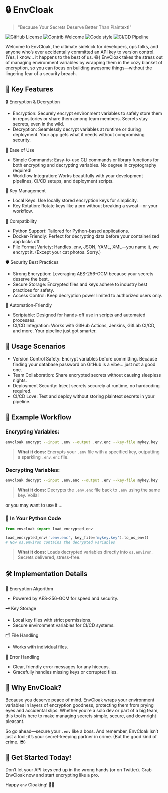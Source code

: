 # 🔒 EnvCloak

> "Because Your Secrets Deserve Better Than Plaintext!"

![GitHub License](https://img.shields.io/github/license/Veinar/envcloak)
![Contrib Welcome](https://img.shields.io/badge/contributions-welcome-blue)
![Code style](https://img.shields.io/badge/code%20style-black-black)
![CI/CD Pipeline](https://github.com/Veinar/envcloak/actions/workflows/test_and_build.yaml/badge.svg)


Welcome to EnvCloak, the ultimate sidekick for developers, ops folks, and anyone who’s ever accidentally committed an API key to version control. (Yes, I know… it happens to the best of us. 😅) EnvCloak takes the stress out of managing environment variables by wrapping them in the cozy blanket of encryption, so you can focus on building awesome things—without the lingering fear of a security breach.

## 🌟 Key Features

🔒 Encryption & Decryption

* Encryption: Securely encrypt environment variables to safely store them in repositories or share them among team members. Secrets stay secrets, even in the wild.
* Decryption: Seamlessly decrypt variables at runtime or during deployment. Your app gets what it needs without compromising security.

🎯 Ease of Use

* Simple Commands: Easy-to-use CLI commands or library functions for both encrypting and decrypting variables. No degree in cryptography required!
* Workflow Integration: Works beautifully with your development pipelines, CI/CD setups, and deployment scripts.

🔑 Key Management

* Local Keys: Use locally stored encryption keys for simplicity.
* Key Rotation: Rotate keys like a pro without breaking a sweat—or your workflow.

🧩 Compatibility

* Python Support: Tailored for Python-based applications.
* Docker-Friendly: Perfect for decrypting data before your containerized app kicks off.
* File Format Variety: Handles .env, JSON, YAML, XML—you name it, we encrypt it. (Except your cat photos. Sorry.)

🛡️ Security Best Practices

* Strong Encryption: Leveraging AES-256-GCM because your secrets deserve the best.
* Secure Storage: Encrypted files and keys adhere to industry best practices for safety.
* Access Control: Keep decryption power limited to authorized users only.

🤖 Automation-Friendly

* Scriptable: Designed for hands-off use in scripts and automated processes.
* CI/CD Integration: Works with GitHub Actions, Jenkins, GitLab CI/CD, and more. Your pipeline just got smarter.

## 🎯 Usage Scenarios

* Version Control Safety: Encrypt variables before committing. Because finding your database password on GitHub is a vibe... just not a good one.
* Team Collaboration: Share encrypted secrets without causing sleepless nights.
* Deployment Security: Inject secrets securely at runtime, no hardcoding required.
* CI/CD Love: Test and deploy without storing plaintext secrets in your pipeline.

## 🚀 Example Workflow

### Encrypting Variables:

```bash
envcloak encrypt --input .env --output .env.enc --key-file mykey.key
```
> **What it does:** Encrypts your `.env` file with a specified key, outputting a sparkling `.env.enc` file.

### Decrypting Variables:

```bash
envcloak decrypt --input .env.enc --output .env --key-file mykey.key
```
> **What it does:** Decrypts the `.env.enc` file back to `.env` using the same key. Voilà!


or you may want to use it ...

### 🐍 In Your Python Code

```python
from envcloak import load_encrypted_env

load_encrypted_env('.env.enc', key_file='mykey.key').to_os_env()
# Now os.environ contains the decrypted variables

```
> **What it does:** Loads decrypted variables directly into `os.environ`. Secrets delivered, stress-free.

## 🛠️ Implementation Details
🔑 Encryption Algorithm

* Powered by AES-256-GCM for speed and security.

🗝️ Key Storage

* Local key files with strict permissions.
* Secure environment variables for CI/CD systems.

🗂️ File Handling

* Works with individual files.

🚦 Error Handling

* Clear, friendly error messages for any hiccups.
* Gracefully handles missing keys or corrupted files.

## 🎉 Why EnvCloak?

Because you deserve peace of mind. EnvCloak wraps your environment variables in layers of encryption goodness, protecting them from prying eyes and accidental slips. Whether you’re a solo dev or part of a big team, this tool is here to make managing secrets simple, secure, and downright pleasant.

So go ahead—secure your `.env` like a boss. And remember, EnvCloak isn’t just a tool; it’s your secret-keeping partner in crime. (But the good kind of crime. 😎)

## 🔗 Get Started Today!

Don’t let your API keys end up in the wrong hands (or on Twitter). Grab EnvCloak now and start encrypting like a pro.

Happy `env` Cloaking! 🕵️‍♂️
